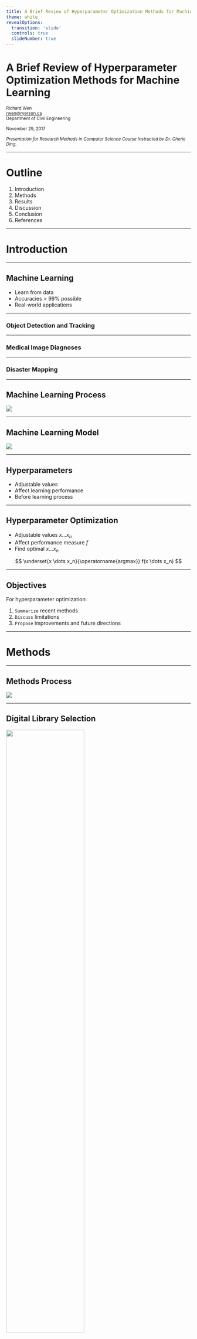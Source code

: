 ```yaml
---
title: A Brief Review of Hyperparameter Optimization Methods for Machine Learning
theme: white
revealOptions:
  transition: 'slide'
  controls: true
  slideNumber: true
---
```


# A Brief Review of Hyperparameter Optimization Methods for Machine Learning

<small>Richard Wen</small>  
<small>rwen@ryerson.ca</small>  
<small>Department of Civil Engineering</small>  
  
<small>November 29, 2017</small>  
  
<small>*Presentation for Research Methods in Computer Science Course Instructed by Dr. Cherie Ding.*</small>

---

# Outline

1. Introduction
2. Methods
3. Results
4. Discussion
5. Conclusion
6. References

---

# Introduction

---

## Machine Learning

* Learn from data
* Accuracies > 99% possible
* Real-world applications

---

### Object Detection and Tracking

<!-- .slide: data-background="./edit/img/raccoon_objdetect.gif" -->

---
 
### Medical Image Diagnoses

<!-- .slide: data-background="./edit/img/ctscan_thorax.gif" -->

---

### Disaster Mapping

<!-- .slide: data-background-iframe="./edit/iframe/simontontexas_harveyflood/simontontexas_harveyflood.html" -->

---

## Machine Learning Process

<img src="./edit/img/mlprocess.svg"></img>

---

## Machine Learning Model

<img src="./edit/img/mlmodel.svg"></img>

---

## Hyperparameters

* Adjustable values
* Affect learning performance
* Before learning process

---

## Hyperparameter Optimization

* Adjustable values $x \dots x_n$
* Affect performance measure $f$
* Find optimal $x \dots x_n$

$$
\underset{x \dots x_n}{\operatorname{argmax}} f(x \dots x_n)
$$

---

## Objectives

For hyperparameter optimization:

1. `Summarize` recent methods
2. `Discuss` limitations
3. `Propose` improvements and future directions

---

# Methods

---

## Methods Process

<img src="./edit/img/methodsprocess.svg"></img>

---

## Digital Library Selection

<img src="./edit/img/cs_jif_graph.PNG" width="65%"></img>

<small>Top 25 computer science journals on InCites by Journal Impact Factors</small>

---

## Automatic Search Queries

Query| Value
--- | ---
`Publication` | IEEE or ACM
`Year`| 2014 to October 5, 2017
`Title contains` | *hyperparameter*, *optimization*

---

## Manual Selection Criteria

Criteria| Description
--- | ---
`Detailed` | specific methods and results, >= 8 pages
`Relevant`| mention hyperparameter optimization
`Practical` | experiments, benchmarks, applications

---

## Review Procedure

1. `Identify` methods
2. `Summarize` methods
3. `Summarize` experiments and results
4. `Discuss` limitations, improvements, directions

---

# Results

---

## Potential Papers

<canvas class="chart">
<!--
{
 "type": "bar",
 "data": {
  "labels": ["2014"," 2015"," 2016"," 2017"],
  "datasets":[
   {
    "data":["0", "0", "0", "2", "0", "8"],
    "label":"ACM","backgroundColor":"rgba(91, 194, 244, 0.8)"
   },
   {
    "data":["1", "3", "4","4"],
    "label":"IEEE Xplore","backgroundColor":"rgba(0, 45, 114, 0.8)"
   }
  ]
 }, 
 "options": {
   "responsive": "true",
   "scales": {
        "yAxes": [{
          "scaleLabel": {
            "display": true,
            "labelString": "Number of Papers"
          }
        }]
      }
 }
}
-->
</canvas>

---

## Selected Papers

<canvas class="chart">
<!--
{
 "type": "bar",
 "data": {
  "labels": ["2014"," 2015"," 2016"," 2017"],
  "datasets":[
   {
    "data":["1", "3", "4", "6", "0", "8"],
    "label":"Potential","backgroundColor":"rgba(91, 194, 244, 0.8)"
   },
   {
    "data":[" 0", "2", "1", "2"],
    "label":"Selected","backgroundColor":"rgba(0, 45, 114, 0.8)"
   }
  ]
 }, 
 "options": {
   "responsive": "true",
   "scales": {
        "yAxes": [{
          "scaleLabel": {
            "display": true,
            "labelString": "Number of Papers"
          }
        }]
      }
 }
}
-->
</canvas>

<span class="reference">Ref: [1-5] (Selected Papers)</span>

---

## Hyperparameter Optimization Methods

1. `Simple`: Exhaustive search
2. `Advanced`: Model or procedural based search

---

## Simple Methods

Method | Description
--- | ---
`Manual Search` | Trial and error
`Grid Search` | Predefined range of values
`Random Search` | Randomized range of values

<span class="reference">Ref: [6] </span>

---

## Manual Search

Hyperparameter | Values
--- | ---
$x_1$ | 5
$x_2$ | 10
$x_3$ | 15

---

## Grid Search

Hyperparameter | Values
--- | ---
$x_1$ | 5, 10, 15
$x_2$ | 3, 6, 9
$x_3$ | 2, 4, 6

---

## Random Search

Hyperparameter | Values
--- | ---
$x_1$ | <span class="random"></span>, <span class="random"></span>, <span class="random"></span>, <span class="random"></span>
$x_2$ | <span class="random"></span>, <span class="random"></span>, <span class="random"></span>
$x_3$ | <span class="random"></span>, <span class="random"></span>

---

## Advanced Methods

Method | Description
--- | ---
`Assumption` | Expert assumptions for particular cases
`Evolutionary` | Procedurally generated hyperparameters
`Sequential Model` | Sequentially guided hyperparameters

---

## Assumption Based Optimization

* Specific algorithms, data, and cases
* Select $x \dots x_n$ based on assumptions
* e.g. Distribution assumptions

<span class="reference">Ref: [1] </span>

---

## Evolutionary Based Optimization

* Mimic biological evolution
* Evolve and naturally select $x \dots x_n$
* e.g. Genetic algorithms, particle swarm

<span class="reference">Ref: [7]</span>

---

## Sequential Model Based Optimization (SMBO)

* Model performance function $f$ using $x \dots x_n$
* Predict next best set of hyperparameters
* e.g. Bayesian optimization

<span class="reference">Ref: [8-10] </span>

---

## SMBO Example

<canvas class="chart">
<!--
{
 "type": "line",
 "data": {
  "labels": ["x_t1"," x_t2"," x_t3"," x_t4", "x_t5"],
  "datasets":[
   {
    "data":["0.1", "0.25", "0.9", "0.65", "0.1"],
	"fill": false,
    "label":"Actual",
	"borderColor":"rgba(0, 76, 155, 0.8)",
	"backgroundColor": "rgba(0, 76, 155, 0.8)",
	"pointRadius": 0,
	"lineTension": 0
   },
   {
    "data":["0.1", "0.25", "0.9", "0.65", "0.1"],
	"fill": false,
    "label":"Model",
	"borderColor":"rgba(91, 194, 244, 0.8)",
	"backgroundColor": "rgba(91, 194, 244, 0.8)",
	"pointRadius": 0,
	"borderDash": [5,10]
   },
   {
    "data":["0.1", "0.25", "0.9", "0.65", "0.1", "1"],
	"fill": false,
	"showLine": false,
    "label":"Observed",
	"backgroundColor": "rgba(255, 220, 0, 0.8)",
	"pointRadius": 10,
	"pointHoverRadius": 15,
	"pointBackgroundColor": "rgba(255, 220, 0, 0.8)"
   }
  ]
 }, 
 "options": {
   "responsive": "true",
   "scales": {
        "yAxes": [{
          "scaleLabel": {
            "display": true,
            "labelString": "f(x)"
          }
        }]
      }
 }
}
-->
</canvas>

---

## SMBO Improvements

* Transfer learned hyperparameters [1]
* Discover better starting hyperparameters [2]
* Measure transfer hyperparameters influence [3]
* Consider hyperparameter inter-dependency [4]

---

## SMBO Experiments

* Improved performance (e.g. ~10-20%)
* Better hyperparameters than simple methods
* Same time and iteration constraints

---

## SMBO Data

<canvas class="chart">
<!--
{
 "type": "bar",
 "data": {
  "labels": ["Real-world", "Repository", "Library"],
  "datasets":[
   {
    "data":["2", "2", "3", "0", "8"],
    "label":"Source","backgroundColor":"rgba(0, 45, 114, 0.8)"
   }
  ]
 }, 
 "options": {
   "responsive": "true",
   "scales": {
        "yAxes": [{
          "scaleLabel": {
            "display": true,
            "labelString": "Number of Datasets"
          }
        }]
      }
 }
}
-->
</canvas>

<span class="reference">e.g. WEKA, 1000 Genomes; 50+ datasets; ~500-60000 instances</span>

---

# Discussion

---

## Limitations

* Manual constraints selection
* Scalability
* Dataset variability

---

## Manual Constraints

* Hyperparameters $x \dots x_n$
* Performance measure $f$
* Set of constraints $C$
* Iteration or steps $t$

$$
\underset{x \dots x_n \in C}{\operatorname{argmax}} f(x \dots x_n) \textrm{ given } t
$$

---

## Improvements and Future Directions

* Automated Machine Learning
* Combining methods
* Sampling

---

# Conclusion

* Reviewed 5 papers
* SMBO as an effective framework
* Constraints and scalability
* Automated Machine Learning

---

# References

---

* [1] N. Schilling, M. Wistuba, L. Drumond, and L. Schmidt-Thieme, “Joint
model choice and hyperparameter optimization with factorized multilayer
perceptrons,” in 2015 IEEE 27th International Conference on Tools
with Artificial Intelligence (ICTAI), Nov 2015, pp. 72–79.
* [2] M. Wistuba, N. Schilling, and L. Schmidt-Thieme, “Learning hyperparameter
optimization initializations,” in 2015 IEEE International
Conference on Data Science and Advanced Analytics (DSAA), Oct 2015,
pp. 1–10.

---

* [3] M. Wistuba, N. Schilling, and L. Schmidt-Thieme, “Hyperparameter optimization machines,” in 2016 IEEE International
Conference on Data Science and Advanced Analytics (DSAA),
Oct 2016, pp. 41–50.
* [4] J. C. L`evesque, A. Durand, C. Gagn`e, and R. Sabourin, “Bayesian optimization
for conditional hyperparameter spaces,” in 2017 International
Joint Conference on Neural Networks (IJCNN), May 2017, pp. 286–293.

---

* [5] A. Quitadamo, J. Johnson, and X. Shi, “Bayesian hyperparameter
optimization for machine learning based eqtl analysis,” in Proceedings
of the 8th ACM International Conference on Bioinformatics,
Computational Biology,and Health Informatics, ser. ACM-BCB ’17.
New York, NY, USA: ACM, 2017, pp. 98–106. [Online]. Available:
http://doi.acm.org/10.1145/3107411.3107434
* [6] J. Bergstra and Y. Bengio, “Random search for hyper-parameter optimization,”
Journal of Machine Learning Research, vol. 13, no. Feb, pp.
281–305, 2012.

---

* [7] D. Whitley, S. Rana, J. Dzubera, and K. E. Mathias, “Evaluating
evolutionary algorithms,” Artificial intelligence, vol. 85, no. 1, pp. 245–
276, 1996.
* [8] J. Snoek, H. Larochelle, and R. P. Adams, “Practical bayesian optimization
of machine learning algorithms,” in Advances in neural information
processing systems, 2012, pp. 2951–2959.

---

* [9] F. Hutter, H. H. Hoos, and K. Leyton-Brown, “Sequential model-based
optimization for general algorithm configuration.” LION, vol. 5, pp. 507–
523, 2011.
* [10] D. R. Jones, M. Schonlau, and W. J. Welch, “Efficient global optimization
of expensive black-box functions,” Journal of Global optimization,
vol. 13, no. 4, pp. 455–492, 1998.

---

# Thank you

<small>Richard Wen</small>  
<small>rwen@ryerson.ca</small>  
<small>Department of Civil Engineering</small>  
  
<small>[github.com/rrwen/slides-rmcs-litreview](https://github.com/rrwen/slides-rmcs-litreview)</small>  
